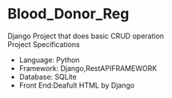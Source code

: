 # Blood_Donor_Reg
Django Project that does basic CRUD operation<br/>
Project Specifications<br/>
<ul>
<li>Language: Python</li>
<li>Framework: Django,RestAPIFRAMEWORK</li>
<li>Database: SQLite</li>
<li>Front End:Deafult HTML by Django</li>
</ul>
